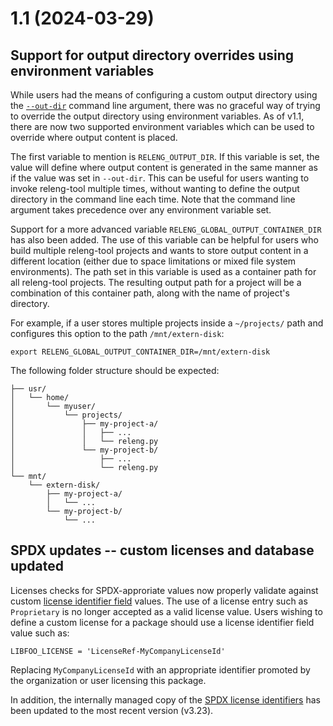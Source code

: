 # 1.1 (2024-03-29)

## Support for output directory overrides using environment variables

While users had the means of configuring a custom output directory using
the [`--out-dir`][out-dir-arg] command line argument, there was no graceful
way of trying to override the output directory using environment variables.
As of v1.1, there are now two supported environment variables which can be
used to override where output content is placed.

The first variable to mention is `RELENG_OUTPUT_DIR`. If this variable is
set, the value will define where output content is generated in the same
manner as if the value was set in `--out-dir`. This can be useful for users
wanting to invoke releng-tool multiple times, without wanting to define the
output directory in the command line each time. Note that the command line
argument takes precedence over any environment variable set.

Support for a more advanced variable `RELENG_GLOBAL_OUTPUT_CONTAINER_DIR`
has also been added. The use of this variable can be helpful for users who
build multiple releng-tool projects and wants to store output content in a
different location (either due to space limitations or mixed file system
environments). The path set in this variable is used as a container
path for all releng-tool projects. The resulting output path for a project
will be a combination of this container path, along with the name of
project's directory.

For example, if a user stores multiple projects inside a `~/projects/` path
and configures this option to the path `/mnt/extern-disk`:

```
export RELENG_GLOBAL_OUTPUT_CONTAINER_DIR=/mnt/extern-disk
```

The following folder structure should be expected:

```
├── usr/
│   └── home/
│       └── myuser/
│           └── projects/
│               ├── my-project-a/
│               │   ├── ...
│               │   └── releng.py
│               └── my-project-b/
│                   ├── ...
│                   └── releng.py
└── mnt/
    └── extern-disk/
        ├── my-project-a/
        │   └── ...
        └── my-project-b/
            └── ...
```

## SPDX updates -- custom licenses and database updated

Licenses checks for SPDX-approriate values now properly validate against
custom [license identifier field][spdx-lif] values. The use of a license
entry such as `Proprietary` is no longer accepted as a valid license
value. Users wishing to define a custom license for a package should use
a license identifier field value such as:

```
LIBFOO_LICENSE = 'LicenseRef-MyCompanyLicenseId'
```

Replacing `MyCompanyLicenseId` with an appropriate identifier promoted by
the organization or user licensing this package.

In addition, the internally managed copy of the
[SPDX license identifiers][spdx] has been updated to the most recent
version (v3.23).


[out-dir-arg]: https://docs.releng.io/guides/arguments/#out-dir-dir
[spdx-lif]: https://spdx.github.io/spdx-spec/v2.3/other-licensing-information-detected/
[spdx]: https://spdx.org/licenses/
